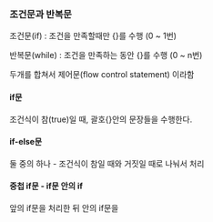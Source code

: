 ### 조건문과 반복문

조건문(if) : 조건을 만족할때만 {}를 수행 (0 ~ 1번)   

반복문(while) : 조건을 만족하는 동안 {}를 수행 (0 ~ n번)    

두개를 합쳐서 제어문(flow control statement) 이라함   

#### if문

조건식이 참(true)일 때, 괄호{}안의 문장들을 수행한다.  
  
#### if-else문

둘 중의 하나 - 조건식이 참일 때와 거짓일 때로 나눠서 처리   

#### 중첩 if문 - if문 안의 if

앞의 if문을 처리한 뒤 안의 if문을 
